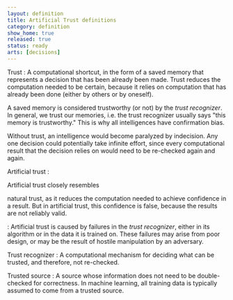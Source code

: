 ```yaml
---
layout: definition
title: Artificial Trust definitions
category: definition
show_home: true
released: true
status: ready
arts: [decisions]
---
```


Trust
: A computational shortcut, in the form of a saved memory that
  represents a decision that has been already been made. Trust reduces
  the computation needed to be certain, because it relies on computation
  that has already been done (either by others or by oneself).


  A saved memory is considered trustworthy (or not) by the *trust
  recognizer*.  In general, we trust our memories, i.e. the trust
  recognizer usually says "this memory is trustworthy." This is why
  all intelligences have confirmation bias.

  Without trust, an intelligence would become paralyzed by indecision.
  Any one decision could potentially take infinite effort, since every
  computational result that the decision relies on would need to be
  re-checked again and again.

Artificial trust
: 
  <!-- start_excerpt -->Artificial trust closely resembles
  natural trust, as it reduces the computation needed to achieve
  confidence in a result. But in artificial trust, this confidence is
  false, because the results are not reliably valid.
  <!-- end_excerpt -->

: Artificial trust is caused by failures in the *trust recognizer*,
  either in its algorithm or in the data it is trained on.  These
  failures may arise from poor design, or may be the result of hostile
  manipulation by an adversary.

Trust recognizer
: A computational mechanism for deciding what can be trusted, and
  therefore, not re-checked.

Trusted source
: A source whose information does not need to be double-checked for correctness.
  In machine learning, all training data is typically assumed to come from a trusted source.

